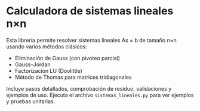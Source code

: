 # Calculadora de sistemas lineales n×n

Esta librería permite resolver sistemas lineales Ax = b de tamaño n×n usando varios métodos clásicos:
- Eliminación de Gauss (con pivoteo parcial)
- Gauss–Jordan
- Factorización LU (Doolittle)
- Método de Thomas para matrices tridiagonales

Incluye pasos detallados, comprobación de residuo, validaciones y ejemplos de uso. Ejecuta el archivo `sistemas_lineales.py` para ver ejemplos y pruebas unitarias.